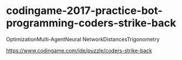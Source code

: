 # codingame-2017-practice-bot-programming-coders-strike-back
OptimizationMulti-AgentNeural NetworkDistancesTrigonometry

https://www.codingame.com/ide/puzzle/coders-strike-back
